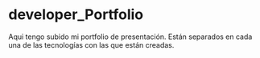 # developer_Portfolio
Aqui tengo subido mi portfolio de presentación. Están separados en cada una de las tecnologías con las que están creadas.
